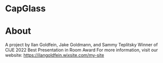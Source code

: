 # CapGlass
# About
A project by Ilan Goldfein, Jake Goldmann, and Sammy Teplitsky
Winner of CIJE 2022 Best Presentation in Room Award
For more information, visit our website: https://ilangoldfein.wixsite.com/my-site